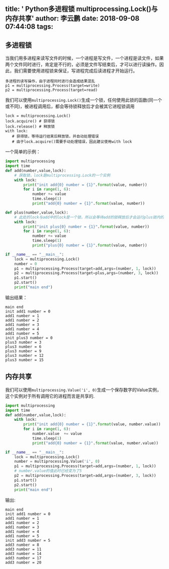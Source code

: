 title: ' Python多进程锁 multiprocessing.Lock()与内存共享'
author: 李云鹏
date: 2018-09-08 07:44:08
tags:
---
## 多进程锁

当我们用多进程来读写文件的时候，一个进程是写文件，一个进程是读文件，如果两个文件同时进行，肯定是不行的，必须是文件写结束后，才可以进行读操作。因此，我们需要使用进程锁来保证，写进程完成后读进程才开始运行。

<!--more-->

```
多进程的读写操作，由于进程同时进行会造成结果混乱
p1 = multiprocessing.Process(target=write) 
p2 = multiprocessing.Process(target=read)
```

我们可以使用`multiprocessing.Lock()`生成一个锁，任何使用此锁的函数(同一个或不同)，被进程调用后，都会等待锁释放后才会被其它进程锁调用

```
lock = multiprocessing.Lock()
lock.acquire() # 获得锁
lock.release() # 释放锁
with lock:
   # 获得锁，等待运行结束后释放锁，并自动处理错误
   # 由于lock.acquire()需要手动处理错误，因此建议使用with lock
```

一个简单的示例：

```python
import multiprocessing
import time
def add(number,value,lock):
    # 获取锁，lock是multiprocessing.Lock的一个实例
    with lock:
        print("init add{0} number = {1}".format(value, number))
        for i in range(1, 6):
            number += value
            time.sleep(1)
            print("add{0} number = {1}".format(value, number))

def plus(number,value,lock):
    # 此处的lock与add中的lock是一个锁，所以会等待add的锁释放后才会运行plus锁内的代码
    with lock:
        print("init plus{0} number = {1}".format(value, number))
        for i in range(1, 6):
            number += value
            time.sleep(1)
            print("plus{0} number = {1}".format(value, number))

if __name__ == "__main__":
    lock = multiprocessing.Lock()
    number = 0
    p1 = multiprocessing.Process(target=add,args=(number, 1, lock))
    p2 = multiprocessing.Process(target=plus,args=(number, 3, lock))
    p1.start()
    p2.start()
    print("main end")
```

输出结果：

```
main end
init add1 number = 0
add1 number = 1
add1 number = 2
add1 number = 3
add1 number = 4
add1 number = 5
init plus3 number = 0
plus3 number = 3
plus3 number = 6
plus3 number = 9
plus3 number = 12
plus3 number = 15
```
## 内存共享

我们可以使用`multiprocessing.Value('i', 0)`生成一个保存数字的Value实例，这个实例对于所有调用它的进程而言是共享的.

```python
import multiprocessing
import time
def add(number,value,lock):
    with lock:
        print("init add{0} number = {1}".format(value, number.value))
        for i in range(1, 6):
            number.value  += value
            time.sleep(1)
            print("add{0} number = {1}".format(value, number.value))

if __name__ == "__main__":
    lock = multiprocessing.Lock()
    number = multiprocessing.Value('i', 0)
    p1 = multiprocessing.Process(target=add,args=(number, 1, lock))
    # number.value的值此时已经变为了5
    p2 = multiprocessing.Process(target=add,args=(number, 3, lock))
    p1.start()
    p2.start()
    print("main end")
```
输出:

```
main end
init add1 number = 0
add1 number = 1
add1 number = 2
add1 number = 3
add1 number = 4
add1 number = 5
init add3 number = 5
add3 number = 8
add3 number = 11
add3 number = 14
add3 number = 17
add3 number = 20
```
